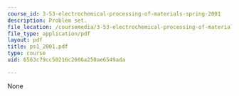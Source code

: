 ```yaml
---
course_id: 3-53-electrochemical-processing-of-materials-spring-2001
description: Problem set.
file_location: /coursemedia/3-53-electrochemical-processing-of-materials-spring-2001/6563c79cc50216c2606a250ae6549ada_ps1_2001.pdf
file_type: application/pdf
layout: pdf
title: ps1_2001.pdf
type: course
uid: 6563c79cc50216c2606a250ae6549ada

---
```

None